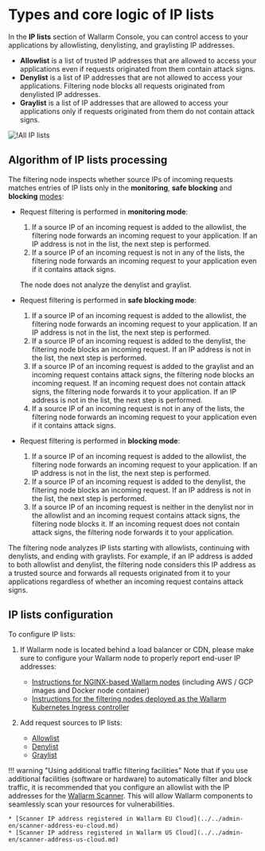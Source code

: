 # Types and core logic of IP lists

In the **IP lists** section of Wallarm Console, you can control access to your applications by allowlisting, denylisting, and graylisting IP addresses.

* **Allowlist** is a list of trusted IP addresses that are allowed to access your applications even if requests originated from them contain attack signs.
* **Denylist** is a list of IP addresses that are not allowed to access your applications. Filtering node blocks all requests originated from denylisted IP addresses.
* **Graylist** is a list of IP addresses that are allowed to access your applications only if requests originated from them do not contain attack signs.

![!All IP lists](../../images/user-guides/ip-lists/ip-lists-home-apps.png)

## Algorithm of IP lists processing

The filtering node inspects whether source IPs of incoming requests matches entries of IP lists only in the **monitoring**, **safe blocking** and **blocking** [modes](../../admin-en/configure-wallarm-mode.md):

* Request filtering is performed in **monitoring mode**:

    1. If a source IP of an incoming request is added to the allowlist, the filtering node forwards an incoming request to your application. If an IP address is not in the list, the next step is performed.
    1. If a source IP of an incoming request is not in any of the lists, the filtering node forwards an incoming request to your application even if it contains attack signs.

    The node does not analyze the denylist and graylist.
* Request filtering is performed in **safe blocking mode**:

    1. If a source IP of an incoming request is added to the allowlist, the filtering node forwards an incoming request to your application. If an IP address is not in the list, the next step is performed.
    2. If a source IP of an incoming request is added to the denylist, the filtering node blocks an incoming request. If an IP address is not in the list, the next step is performed.
    3. If a source IP of an incoming request is added to the graylist and an incoming request contains attack signs, the filtering node blocks an incoming request. If an incoming request does not contain attack signs, the filtering node forwards it to your application. If an IP address is not in the list, the next step is performed.
    4. If a source IP of an incoming request is not in any of the lists, the filtering node forwards an incoming request to your application even if it contains attack signs.
* Request filtering is performed in **blocking mode**:

    1. If a source IP of an incoming request is added to the allowlist, the filtering node forwards an incoming request to your application. If an IP address is not in the list, the next step is performed.
    2. If a source IP of an incoming request is added to the denylist, the filtering node blocks an incoming request. If an IP address is not in the list, the next step is performed.
    3. If a source IP of an incoming request is neither in the denylist nor in the allowlist and an incoming request contains attack signs, the filtering node blocks it. If an incoming request does not contain attack signs, the filtering node forwards it to your application.

The filtering node analyzes IP lists starting with allowlists, continuing with denylists, and ending with graylists. For example, if an IP address is added to both allowlist and denylist, the filtering node considers this IP address as a trusted source and forwards all requests originated from it to your applications regardless of whether an incoming request contains attack signs.

## IP lists configuration

To configure IP lists:

1. If Wallarm node is located behind a load balancer or CDN, please make sure to configure your Wallarm node to properly report end-user IP addresses:

    * [Instructions for NGINX-based Wallarm nodes](../../admin-en/using-proxy-or-balancer-en.md) (including AWS / GCP images and Docker node container)
    * [Instructions for the filtering nodes deployed as the Wallarm Kubernetes Ingress controller](../../admin-en/configuration-guides/wallarm-ingress-controller/best-practices/report-public-user-ip.md)
2. Add request sources to IP lists:

    * [Allowlist](allowlist.md)
    * [Denylist](denylist.md)
    * [Graylist](graylist.md)

!!! warning "Using additional traffic filtering facilities"
    Note that if you use additional facilities (software or hardware) to automatically filter and block traffic, it is recommended that you configure an allowlist with the IP addresses for the [Wallarm Scanner](../../about-wallarm/detecting-vulnerabilities.md#vulnerability-scanner). This will allow Wallarm components to seamlessly scan your resources for vulnerabilities.

    * [Scanner IP address registered in Wallarm EU Cloud](../../admin-en/scanner-address-eu-cloud.md)
    * [Scanner IP address registered in Wallarm US Cloud](../../admin-en/scanner-address-us-cloud.md)
